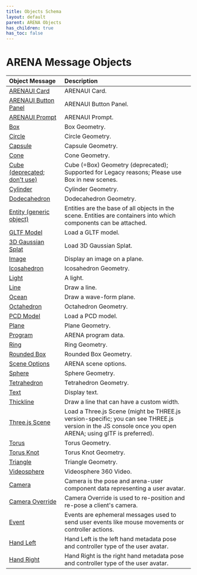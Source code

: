 ```yaml
---
title: Objects Schema
layout: default
parent: ARENA Objects
has_children: true
has_toc: false
---
```


<!--CAUTION: This file is autogenerated from https://github.com/arenaxr/arena-schemas. Changes made here may be overwritten.-->

# ARENA Message Objects

|Object Message|Description|
| :--- | :--- |
|[ARENAUI Card](arenaui-card)|ARENAUI Card.|
|[ARENAUI Button Panel](arenaui-button-panel)|ARENAUI Button Panel.|
|[ARENAUI Prompt](arenaui-prompt)|ARENAUI Prompt.|
|[Box](box)|Box Geometry.|
|[Circle](circle)|Circle Geometry.|
|[Capsule](capsule)|Capsule Geometry.|
|[Cone](cone)|Cone Geometry.|
|[Cube (deprecated; don't use)](cube)|Cube (=Box) Geometry (deprecated); Supported for Legacy reasons; Please use Box in new scenes.|
|[Cylinder](cylinder)|Cylinder Geometry.|
|[Dodecahedron](dodecahedron)|Dodecahedron Geometry.|
|[Entity (generic object)](entity)|Entities are the base of all objects in the scene. Entities are containers into which components can be attached.|
|[GLTF Model](gltf-model)|Load a GLTF model.|
|[3D Gaussian Splat](gaussian_splatting)|Load 3D Gaussian Splat.|
|[Image](image)|Display an image on a plane.|
|[Icosahedron](icosahedron)|Icosahedron Geometry.|
|[Light](light)|A light.|
|[Line](line)|Draw a line.|
|[Ocean](ocean)|Draw a wave-form plane.|
|[Octahedron](octahedron)|Octahedron Geometry.|
|[PCD Model](pcd-model)|Load a PCD model.|
|[Plane](plane)|Plane Geometry.|
|[Program](arena-program)|ARENA program data.|
|[Ring](ring)|Ring Geometry.|
|[Rounded Box](roundedbox)|Rounded Box Geometry.|
|[Scene Options](arena-scene-options)|ARENA scene options.|
|[Sphere](sphere)|Sphere Geometry.|
|[Tetrahedron](tetrahedron)|Tetrahedron Geometry.|
|[Text](text)|Display text.|
|[Thickline](thickline)|Draw a line that can have a custom width.|
|[Three.js Scene](threejs-scene)|Load a Three.js Scene (might be THREE.js version-specific; you can see THREE.js version in the JS console once you open ARENA; using glTF is preferred).|
|[Torus](torus)|Torus Geometry.|
|[Torus Knot](torusKnot)|Torus Knot Geometry.|
|[Triangle](triangle)|Triangle Geometry.|
|[Videosphere](videosphere)|Videosphere 360 Video.|
|[Camera](camera)|Camera is the pose and arena-user component data representing a user avatar.|
|[Camera Override](camera-override)|Camera Override is used to re-position and re-pose a client's camera.|
|[Event](event)|Events are ephemeral messages used to send user events like mouse movements or controller actions.|
|[Hand Left](hand)|Hand Left is the left hand metadata pose and controller type of the user avatar.|
|[Hand Right](hand)|Hand Right is the right hand metadata pose and controller type of the user avatar.|
